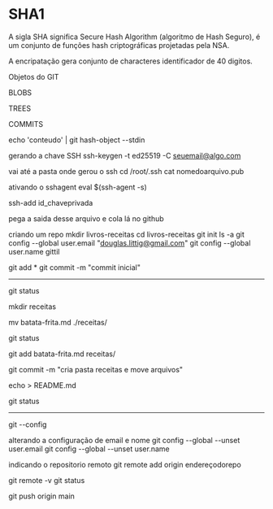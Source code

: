 # SHA1
A sigla SHA significa Secure Hash Algorithm
(algoritmo de Hash Seguro), é um conjunto
de funções hash criptográficas projetadas pela 
NSA.

A encripatação gera conjunto de characteres 
identificador de 40 digitos.

Objetos do GIT

BLOBS

TREES

COMMITS

echo 'conteudo' | git hash-object --stdin

gerando a chave SSH
ssh-keygen -t ed25519 -C seuemail@algo.com

vai até a pasta onde gerou o ssh
cd /root/.ssh
cat nomedoarquivo.pub

ativando o sshagent
eval $(ssh-agent -s)

ssh-add id_chaveprivada

pega a saida desse arquivo e cola lá no github

criando um repo
mkdir livros-receitas
cd livros-receitas
git init
ls -a
git config --global user.email "douglas.littig@gmail.com"
git config --global user.name gittil

git add *
git commit -m "commit inicial"

_______________________________________

git status

mkdir receitas

mv batata-frita.md ./receitas/

git status

git add batata-frita.md receitas/

git commit -m "cria pasta receitas e move arquivos"

echo > README.md

git status

________________________________________

git --config


alterando a configuração de email e nome
git config --global --unset user.email
git config --global --unset user.name

indicando o repositorio remoto
git remote add origin endereçodorepo

git remote -v
git status

git push origin main










